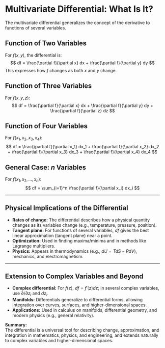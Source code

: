 # Multivariate Differential: What Is It?

The multivariate differential generalizes the concept of the derivative to functions of several variables.

## Function of Two Variables

For $f(x, y)$, the differential is:
$$
df = \frac{\partial f}{\partial x} dx + \frac{\partial f}{\partial y} dy
$$
This expresses how $f$ changes as both $x$ and $y$ change.

## Function of Three Variables

For $f(x, y, z)$:
$$
df = \frac{\partial f}{\partial x} dx + \frac{\partial f}{\partial y} dy + \frac{\partial f}{\partial z} dz
$$

## Function of Four Variables

For $f(x_1, x_2, x_3, x_4)$:
$$
df = \frac{\partial f}{\partial x_1} dx_1 + \frac{\partial f}{\partial x_2} dx_2 + \frac{\partial f}{\partial x_3} dx_3 + \frac{\partial f}{\partial x_4} dx_4
$$

## General Case: $n$ Variables

For $f(x_1, x_2, \ldots, x_n)$:
$$
df = \sum_{i=1}^n \frac{\partial f}{\partial x_i} dx_i
$$

---

## Physical Implications of the Differential

- **Rates of change:** The differential describes how a physical quantity changes as its variables change (e.g., temperature, pressure, position).
- **Tangent plane:** For functions of several variables, $df$ gives the best linear approximation (tangent plane) near a point.
- **Optimization:** Used in finding maxima/minima and in methods like Lagrange multipliers.
- **Physics:** Appears in thermodynamics (e.g., $dU = TdS - PdV$), mechanics, and electromagnetism.

---

## Extension to Complex Variables and Beyond

- **Complex differential:** For $f(z)$, $df = f'(z) dz$; in several complex variables, use $\partial/\partial z_i$ and $dz_i$.
- **Manifolds:** Differentials generalize to differential forms, allowing integration over curves, surfaces, and higher-dimensional spaces.
- **Applications:** Used in calculus on manifolds, differential geometry, and modern physics (e.g., general relativity).

**Summary:**  
The differential is a universal tool for describing change, approximation, and integration in mathematics, physics, and engineering, and extends naturally to complex variables and higher-dimensional spaces.